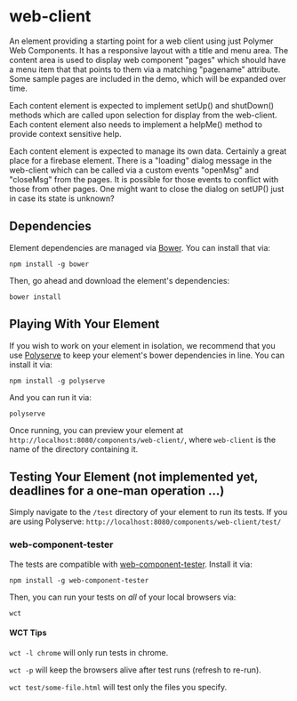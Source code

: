 # web-client

An element providing a starting point for a web client using just Polymer Web Components.  It has a responsive layout with a title and menu area.  The content area is used to display web component "pages" which should have a menu item that that points to them via a matching "pagename" attribute.  Some sample pages are included in the demo, which will be expanded over time.  

Each content element is expected to implement setUp() and shutDown() methods which are called upon selection for display from the web-client.  Each content element also needs to implement a helpMe() method to provide context sensitive help.

Each content element is expected to manage its own data.  Certainly a great place for a firebase element. There is a "loading" dialog message in the web-client which can be called via a custom events "openMsg" and "closeMsg" from the pages.  It is possible for those events to conflict with those from other pages.  One might want to close the dialog on setUP() just in case its state is unknown?


## Dependencies

Element dependencies are managed via [Bower](http://bower.io/). You can
install that via:

    npm install -g bower

Then, go ahead and download the element's dependencies:

    bower install


## Playing With Your Element

If you wish to work on your element in isolation, we recommend that you use
[Polyserve](https://github.com/PolymerLabs/polyserve) to keep your element's
bower dependencies in line. You can install it via:

    npm install -g polyserve

And you can run it via:

    polyserve

Once running, you can preview your element at
`http://localhost:8080/components/web-client/`, where `web-client` is the name of the directory containing it.


## Testing Your Element  (not implemented yet, deadlines for a one-man operation ...)

Simply navigate to the `/test` directory of your element to run its tests. If
you are using Polyserve: `http://localhost:8080/components/web-client/test/`

### web-component-tester

The tests are compatible with [web-component-tester](https://github.com/Polymer/web-component-tester).
Install it via:

    npm install -g web-component-tester

Then, you can run your tests on _all_ of your local browsers via:

    wct

#### WCT Tips

`wct -l chrome` will only run tests in chrome.

`wct -p` will keep the browsers alive after test runs (refresh to re-run).

`wct test/some-file.html` will test only the files you specify.

